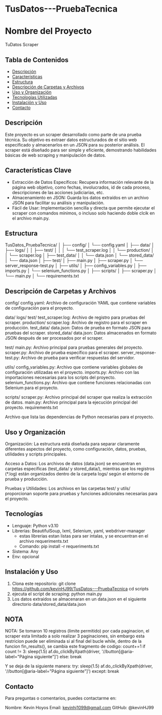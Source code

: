 # TusDatos---PruebaTecnica

# Nombre del Proyecto
TuDatos Scraper

## Tabla de Contenidos

- [Descripción](#descripción)
- [Características](#características)
- [Estructura](#Estructura)
- [Descripción de Carpetas y Archivos](#Directorios)
- [Uso y Organización](#Organizacion)
- [Tecnologías Utilizadas](#Tecnologías)
- [Instalación y Uso](#Instalacion)
- [Contacto](#contacto)

## Descripción

Este proyecto es un scraper desarrollado como parte de una prueba técnica. Su objetivo es extraer datos estructurados de el sitio web especificado y almacenarlos en un JSON para su posterior análisis. El scraper está diseñado para ser simple y eficiente, demostrando habilidades básicas de web scraping y manipulación de datos.

## Características Clave

- Extracción de Datos Específicos: Recupera información relevante de la página web objetivo, como fechas, involucrados, id de cada proceso, descripciones de las acciones judiciarias, etc.
- Almacenamiento en JSON: Guarda los datos extraídos en un archivo JSON para facilitar su análisis y manipulación.
- Fácil de Usar: Implementación sencilla y directa que permite ejecutar el scraper con comandos mínimos, o incluso solo haciendo doble clcik en el archivo main.py.

## Estructura
TusDatos_PruebaTecnica/
│
├── config/
│   └── config.yaml
│
├── data/
│   ├── logs/
│   │   ├── test/
│   │   │   └── test_scraper.log
│   │   └── production/
│   │       └── scraper.log
│   ├── test_data/
│   │   └── data.json
│   └── stored_data/
│       └── data.json
│
├── test/
│   ├── main.py
│   ├── scraper.py
│   └── server_response-test.py
│
├── utils/
│   ├── config_variables.py
│   ├── imports.py
│   └── selenium_functions.py
│
├── scripts/
│   ├── scraper.py
│   └── main.py
│
└── requirements.txt

## Descripción de Carpetas y Archivos
config/
  config.yaml: Archivo de configuración YAML que contiene variables de configuración para el proyecto.

data/
  logs/
  test/
    test_scraper.log: Archivo de registro para pruebas del scraper.
  production/
    scraper.log: Archivo de registro para el scraper en producción.
  test_data/
    data.json: Datos de prueba en formato JSON para pruebas del scraper.
  stored_data/
    data.json: Datos almacenados en formato JSON después de ser procesados por el scraper.

test/
  main.py: Archivo principal para pruebas generales del proyecto.
  scraper.py: Archivo de prueba específico para el scraper.
  server_response-test.py: Archivo de prueba para verificar respuestas del servidor.

utils/
  config_variables.py: Archivo que contiene variables globales de configuración utilizadas en el proyecto.
  imports.py: Archivo con las importaciones necesarias para los scripts del proyecto.
  selenium_functions.py: Archivo que contiene funciones relacionadas con Selenium para el proyecto.

scripts/
  scraper.py: Archivo principal del scraper que realiza la extracción de datos.
  main.py: Archivo principal para la ejecución principal del proyecto.
requirements.txt

Archivo que lista las dependencias de Python necesarias para el proyecto.

## Uso y Organización
Organización: La estructura está diseñada para separar claramente diferentes aspectos del proyecto, como configuración, datos, pruebas, utilidades y scripts principales.

Acceso a Datos: Los archivos de datos (data.json) se encuentran en carpetas específicas (test_data/ y stored_data/), mientras que los registros (*.log) están organizados dentro de la carpeta logs/ según el entorno de prueba y producción.

Pruebas y Utilidades: Los archivos en las carpetas test/ y utils/ proporcionan soporte para pruebas y funciones adicionales necesarias para el proyecto.


## Tecnologías
- Lenguaje: Python v3.10
- Librerías: BeautifulSoup, lxml, Selenium, yaml, webdriver-manager
  - estas librerias estan listas para ser intalas, y se encuentran en el archivo requeriments.txt
  - Comando: pip install -r requeriments.txt
- Sistema: Any
- Env: opcional

## Instalación y Uso
1. Clona este repositorio:
git clone https://github.com/kevinHJ99/TusDatos---PruebaTecnica
cd scripts
2. ejecuta el script de scraping:
   python main.py
3. Los datos extraidos se almacenaran en un data.json en el siguiente directorio data/stored_data/data.json

## NOTA
NOTA: Se tomaron 10 registros (limite permitido) por cada paginacion, el scraper esta limitado a solo realizar 3 paginaciones, sin embargo esta restricion puede ser eliminada si al final del bucle while, dentro de la funcion fin_results(), se cambia este fragmento de codigo:
  count+=1
        if count != 3: 
                sleep(1.5)
                af.do_clickByXpath(driver, '//button[@aria-label="Página siguiente"]')
        else: break

Y se deja de la siguiente manera:
    try:
       sleep(1.5)
       af.do_clickByXpath(driver, '//button[@aria-label="Página siguiente"]')
    except: break
    

## Contacto

Para preguntas o comentarios, puedes contactarme en:

Nombre: Kevin Hoyos
Email: kevinhj1099@gmail.com
GitHub: @kevinHJ99


